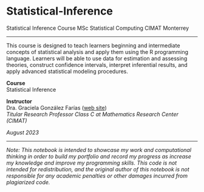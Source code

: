 # Statistical-Inference
Statistical Inference Course MSc Statistical Computing CIMAT Monterrey 

***

This course is designed to teach learners beginning and intermediate concepts of statistical analysis and apply them using the R programming language. Learners will be able to use data for estimation and assessing theories, construct confidence intervals, interpret inferential results, and apply advanced statistical modeling procedures.

**Course**\
Statistical Inference

**Instructor**\
Dra. Graciela González Farías ([web site](https://www.bioestadistica.com/curriculums/gfarias.html))\
_Titular Research Professor Class C at Mathematics Research Center (CIMAT)_

_August 2023_

***

_Note: This notebook is intended to showcase my work and computational thinking in order to build my portfolio and record my progress as increase my knowledge and improve my programming skills. This code is not intended for redistribution, and the original author of this notebook is not responsible for any academic penalties or other damages incurred from plagiarized code._
